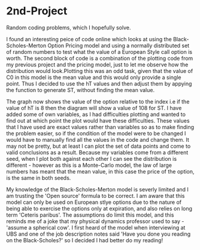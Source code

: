 # 2nd-Project
Random coding problems, which I hopefully solve. 


I found an interesting peice of code online which looks at using the Black-Scholes-Merton Option Pricing model and using a normally distributed set of random numbers to test what the value of a European Style call option is worth. The second block of code is a combination of the plotting code from my previous project and the pricing model, just to let me observe how the distribution would look.Plotting this was an odd task, given that the value of C0 in this model is the mean value and this would only provide a single point. Thus I decided to use the hT values and then adjust them by appying the function to generate ST, without finding the mean value. 

The graph now shows the value of the option relative to the index i.e if the value of hT is 8 then the diagram will show a value of 108 for ST. I have added some of own variables, as I had difficulties plotting and wanted to find out at which point the plot would have these difficulties. These values that I have used are exact values rather than variables so as to make finding the problem easier, so if the condition of the model were to be changed I would have to manually find all the values in the code and change them. It may not be pretty, but at least I can plot the set of data points and come to valid conclusions as a result. Because my variables come from a different seed, when I plot both against each other I can see the distribution is different - however as this is a Monte-Carlo model, the law of large numbers has meant that the mean value, in this case the price of the option, is the same in both seeds. 

My knowledge of the Black-Scholes-Merton model is severly limited and I am trusting the 'Open source' formula to be correct. I am aware that this model can only be used on European stlye options due to the nature of being able to exercise the options only at expiration, and also relies on long term 'Ceteris paribus'. The assumptions do limit this model, and this reminds me of a joke that my physical dynamics professor used to say - 'assume a spherical cow'. I first heard of the model when interviewing at UBS and one of the job description notes said 'Have you done you reading on the Black-Scholes?' so I decided I had better do my reading!
